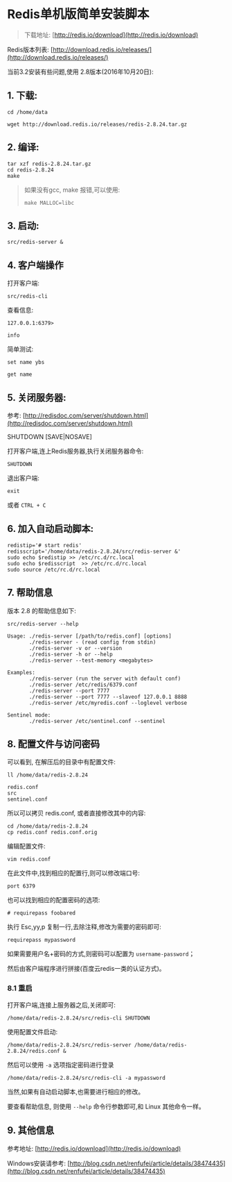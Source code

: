 # Redis单机版简单安装脚本

>  下载地址:   [http://redis.io/download](http://redis.io/download)

Redis版本列表: [http://download.redis.io/releases/](http://download.redis.io/releases/)



当前3.2安装有些问题,使用 2.8版本(2016年10月20日):

## 1. 下载:

	cd /home/data

	wget http://download.redis.io/releases/redis-2.8.24.tar.gz

## 2. 编译:

	tar xzf redis-2.8.24.tar.gz
	cd redis-2.8.24
	make

> 如果没有gcc, make 报错,可以使用:
>
> `make MALLOC=libc`

## 3. 启动:

	src/redis-server &


## 4. 客户端操作

打开客户端:

	src/redis-cli

查看信息:

	127.0.0.1:6379> 

	info

简单测试:

	set name ybs

	get name


## 5. 关闭服务器:

参考:  [http://redisdoc.com/server/shutdown.html](http://redisdoc.com/server/shutdown.html)

SHUTDOWN [SAVE|NOSAVE]

打开客户端,连上Redis服务器,执行关闭服务器命令:

	SHUTDOWN


退出客户端:

	exit

或者 `CTRL + C`



## 6. 加入自动启动脚本:

	redistip='# start redis'
	redisscript='/home/data/redis-2.8.24/src/redis-server &'
	sudo echo $redistip >> /etc/rc.d/rc.local
	sudo echo $redisscript  >> /etc/rc.d/rc.local
	sudo source /etc/rc.d/rc.local

## 7. 帮助信息

版本 2.8 的帮助信息如下:

	src/redis-server --help

	Usage: ./redis-server [/path/to/redis.conf] [options]
	       ./redis-server - (read config from stdin)
	       ./redis-server -v or --version
	       ./redis-server -h or --help
	       ./redis-server --test-memory <megabytes>
	
	Examples:
	       ./redis-server (run the server with default conf)
	       ./redis-server /etc/redis/6379.conf
	       ./redis-server --port 7777
	       ./redis-server --port 7777 --slaveof 127.0.0.1 8888
	       ./redis-server /etc/myredis.conf --loglevel verbose
	
	Sentinel mode:
	       ./redis-server /etc/sentinel.conf --sentinel


## 8. 配置文件与访问密码

可以看到, 在解压后的目录中有配置文件:

	ll /home/data/redis-2.8.24

	redis.conf
	src
	sentinel.conf

所以可以拷贝 redis.conf, 或者直接修改其中的内容:

	cd /home/data/redis-2.8.24
	cp redis.conf redis.conf.orig

编辑配置文件:

	vim redis.conf

在此文件中,找到相应的配置行,则可以修改端口号:

	port 6379

也可以找到相应的配置密码的选项:

	# requirepass foobared

执行 Esc,yy,p 复制一行,去除注释,修改为需要的密码即可:

	requirepass mypassword


如果需要用户名+密码的方式,则密码可以配置为 `username-password`；

然后由客户端程序进行拼接(百度云redis一类的认证方式)。


### 8.1 重启

打开客户端,连接上服务器之后,关闭即可:

	/home/data/redis-2.8.24/src/redis-cli SHUTDOWN

使用配置文件启动:

	/home/data/redis-2.8.24/src/redis-server /home/data/redis-2.8.24/redis.conf &

然后可以使用 `-a` 选项指定密码进行登录

	/home/data/redis-2.8.24/src/redis-cli -a mypassword

当然,如果有自动启动脚本,也需要进行相应的修改。

要查看帮助信息, 则使用 `--help` 命令行参数即可,和 Linux 其他命令一样。





## 9. 其他信息

参考地址:  [http://redis.io/download](http://redis.io/download)



Windows安装请参考:  [http://blog.csdn.net/renfufei/article/details/38474435](http://blog.csdn.net/renfufei/article/details/38474435)



